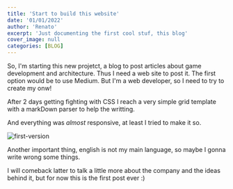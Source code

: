 ```yaml
---
title: 'Start to build this website'
date: '01/01/2022'
author: 'Renato'
excerpt: 'Just documenting the first cool stuf, this blog'
cover_image: null
categories: [BLOG]
---
```


So, I'm starting this new projetct, a blog to post articles about game development and architecture. Thus I need a web site to post it. The first option would be to use Medium. But I'm a web developer, so I need to try to create my onw!

After 2 days getting fighting with CSS I reach a very simple grid template with a markDown parser to help the writting.

And everything was *almost* responsive, at least I tried to make it so.


![first-version](/images/first-version.gif)

Another important thing, english is not my main language, so maybe I gonna write wrong some things.

I will comeback latter to talk a little more about the company and the ideas behind it, but for now this is the first post ever :)


